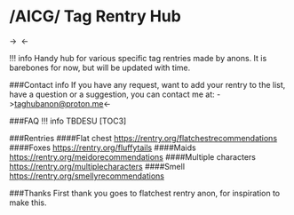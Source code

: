 # /AICG/ Tag Rentry Hub
-> ![]() <-

!!! info Handy hub for various specific tag rentries made by anons. It is barebones for now, but will be updated with time.

###Contact info
If you have any request, want to add your rentry to the list, have a question or a suggestion, you can contact me at:
->taghubanon@proton.me<-

###FAQ
!!! info TBDESU
[TOC3]

###Rentries
####Flat chest
https://rentry.org/flatchestrecommendations
####Foxes
https://rentry.org/fluffytails
####Maids
https://rentry.org/meidorecommendations
####Multiple characters
https://rentry.org/multiplecharacters
####Smell
https://rentry.org/smellyrecommendations

###Thanks
First thank you goes to flatchest rentry anon, for inspiration to make this.